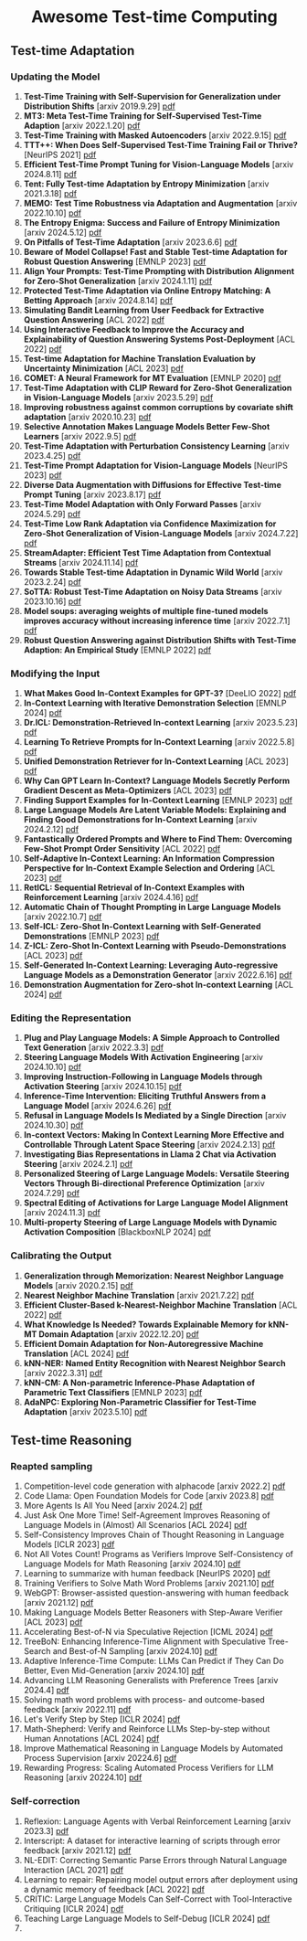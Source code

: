 <div align="center">
<h1>Awesome Test-time Computing</h1>
</div>

## Test-time Adaptation
### Updating the Model
1. **Test-Time Training with Self-Supervision for Generalization under Distribution Shifts** [arxiv 2019.9.29] [pdf](https://arxiv.org/pdf/1909.13231)
2. **MT3: Meta Test-Time Training for Self-Supervised Test-Time Adaption** [arxiv 2022.1.20] [pdf](https://arxiv.org/pdf/2103.16201)
3. **Test-Time Training with Masked Autoencoders** [arxiv 2022.9.15] [pdf](https://arxiv.org/pdf/2209.07522)
4. **TTT++: When Does Self-Supervised Test-Time Training Fail or Thrive?** [NeurIPS 2021] [pdf](https://proceedings.neurips.cc/paper_files/paper/2021/file/b618c3210e934362ac261db280128c22-Paper.pdf)
5. **Efficient Test-Time Prompt Tuning for Vision-Language Models** [arxiv 2024.8.11] [pdf](https://arxiv.org/pdf/2408.05775)
6. **Tent: Fully Test-time Adaptation by Entropy Minimization** [arxiv 2021.3.18] [pdf](https://arxiv.org/pdf/2006.10726)
7. **MEMO: Test Time Robustness via Adaptation and Augmentation** [arxiv 2022.10.10] [pdf](https://arxiv.org/pdf/2110.09506)
8. **The Entropy Enigma: Success and Failure of Entropy Minimization** [arxiv 2024.5.12] [pdf](https://arxiv.org/pdf/2405.05012)
9. **On Pitfalls of Test-Time Adaptation** [arxiv 2023.6.6] [pdf](https://arxiv.org/pdf/2306.03536)
10. **Beware of Model Collapse! Fast and Stable Test-time Adaptation for Robust Question Answering** [EMNLP 2023] [pdf](https://aclanthology.org/2023.emnlp-main.803.pdf)
11. **Align Your Prompts: Test-Time Prompting with Distribution Alignment for Zero-Shot Generalization** [arxiv 2024.1.11] [pdf](https://arxiv.org/pdf/2311.01459)
12. **Protected Test-Time Adaptation via Online Entropy Matching: A Betting Approach** [arxiv 2024.8.14] [pdf](https://arxiv.org/pdf/2408.07511)
13. **Simulating Bandit Learning from User Feedback for Extractive Question Answering** [ACL 2022] [pdf](https://aclanthology.org/2022.acl-long.355.pdf)
14. **Using Interactive Feedback to Improve the Accuracy and Explainability of Question Answering Systems Post-Deployment** [ACL 2022] [pdf](https://aclanthology.org/2022.findings-acl.75.pdf)
15. **Test-time Adaptation for Machine Translation Evaluation by Uncertainty Minimization** [ACL 2023] [pdf](https://aclanthology.org/2023.acl-long.47.pdf)
16. **COMET: A Neural Framework for MT Evaluation** [EMNLP 2020] [pdf](https://aclanthology.org/2020.emnlp-main.213.pdf)
17. **Test-Time Adaptation with CLIP Reward for Zero-Shot Generalization in Vision-Language Models** [arxiv 2023.5.29] [pdf](https://arxiv.org/pdf/2305.18010)
18. **Improving robustness against common corruptions by covariate shift adaptation** [arxiv 2020.10.23] [pdf](https://arxiv.org/pdf/2006.16971)
19. **Selective Annotation Makes Language Models Better Few-Shot Learners** [arxiv 2022.9.5] [pdf](https://arxiv.org/pdf/2209.01975)
20. **Test-Time Adaptation with Perturbation Consistency Learning** [arxiv 2023.4.25] [pdf](https://arxiv.org/pdf/2304.12764)
21. **Test-Time Prompt Adaptation for Vision-Language Models** [NeurIPS 2023] [pdf](https://proceedings.neurips.cc/paper_files/paper/2023/file/cdd0640218a27e9e2c0e52e324e25db0-Paper-Conference.pdf)
22. **Diverse Data Augmentation with Diffusions for Effective Test-time Prompt Tuning** [arxiv 2023.8.17] [pdf](https://arxiv.org/pdf/2308.06038)
23. **Test-Time Model Adaptation with Only Forward Passes** [arxiv 2024.5.29] [pdf](https://arxiv.org/pdf/2404.01650)
24. **Test-Time Low Rank Adaptation via Confidence Maximization for Zero-Shot Generalization of Vision-Language Models** [arxiv 2024.7.22] [pdf](https://arxiv.org/pdf/2407.15913)
25. **StreamAdapter: Efficient Test Time Adaptation from Contextual Streams** [arxiv 2024.11.14] [pdf](https://arxiv.org/pdf/2411.09289)
26. **Towards Stable Test-time Adaptation in Dynamic Wild World** [arxiv 2023.2.24] [pdf](https://arxiv.org/pdf/2302.12400)
27. **SoTTA: Robust Test-Time Adaptation on Noisy Data Streams** [arxiv 2023.10.16] [pdf](https://arxiv.org/pdf/2310.10074)
28. **Model soups: averaging weights of multiple fine-tuned models improves accuracy without increasing inference time** [arxiv 2022.7.1] [pdf](https://arxiv.org/pdf/2203.05482)
29. **Robust Question Answering against Distribution Shifts with Test-Time Adaption: An Empirical Study** [EMNLP 2022] [pdf](https://aclanthology.org/2022.findings-emnlp.460.pdf)
### Modifying the Input
1. **What Makes Good In-Context Examples for GPT-3?** [DeeLIO 2022] [pdf](https://aclanthology.org/2022.deelio-1.10.pdf)
2. **In-Context Learning with Iterative Demonstration Selection** [EMNLP 2024] [pdf](https://aclanthology.org/2024.findings-emnlp.438.pdf)
3. **Dr.ICL: Demonstration-Retrieved In-context Learning** [arxiv 2023.5.23] [pdf](https://arxiv.org/pdf/2305.14128)
4. **Learning To Retrieve Prompts for In-Context Learning** [arxiv 2022.5.8] [pdf](https://arxiv.org/pdf/2112.08633)
5. **Unified Demonstration Retriever for In-Context Learning** [ACL 2023] [pdf](https://aclanthology.org/2023.acl-long.256.pdf)
6. **Why Can GPT Learn In-Context? Language Models Secretly Perform Gradient Descent as Meta-Optimizers** [ACL 2023] [pdf](https://aclanthology.org/2023.findings-acl.247.pdf)
7. **Finding Support Examples for In-Context Learning** [EMNLP 2023] [pdf](https://aclanthology.org/2023.findings-emnlp.411.pdf)
8. **Large Language Models Are Latent Variable Models: Explaining and Finding Good Demonstrations for In-Context Learning** [arxiv 2024.2.12] [pdf](https://arxiv.org/pdf/2301.11916)
9. **Fantastically Ordered Prompts and Where to Find Them: Overcoming Few-Shot Prompt Order Sensitivity** [ACL 2022] [pdf](https://aclanthology.org/2022.acl-long.556.pdf)
10. **Self-Adaptive In-Context Learning: An Information Compression Perspective for In-Context Example Selection and Ordering** [ACL 2023] [pdf](https://aclanthology.org/2023.acl-long.79.pdf)
11. **RetICL: Sequential Retrieval of In-Context Examples with Reinforcement Learning** [arxiv 2024.4.16] [pdf](https://arxiv.org/pdf/2305.14502)
12. **Automatic Chain of Thought Prompting in Large Language Models** [arxiv 2022.10.7] [pdf](https://arxiv.org/pdf/2210.03493)
13. **Self-ICL: Zero-Shot In-Context Learning with Self-Generated Demonstrations** [EMNLP 2023] [pdf](https://aclanthology.org/2023.emnlp-main.968.pdf)
14. **Z-ICL: Zero-Shot In-Context Learning with Pseudo-Demonstrations** [ACL 2023] [pdf](https://aclanthology.org/2023.acl-long.129.pdf)
15. **Self-Generated In-Context Learning: Leveraging Auto-regressive Language Models as a Demonstration Generator** [arxiv 2022.6.16] [pdf](https://arxiv.org/pdf/2206.08082)
16. **Demonstration Augmentation for Zero-shot In-context Learning** [ACL 2024] [pdf](https://aclanthology.org/2024.findings-acl.846.pdf)
### Editing the Representation
1. **Plug and Play Language Models: A Simple Approach to Controlled Text Generation** [arxiv 2022.3.3] [pdf](https://arxiv.org/pdf/1912.02164)
2. **Steering Language Models With Activation Engineering** [arxiv 2024.10.10] [pdf](https://arxiv.org/pdf/2308.10248)
3. **Improving Instruction-Following in Language Models through Activation Steering** [arxiv 2024.10.15] [pdf](https://arxiv.org/pdf/2410.12877)
4. **Inference-Time Intervention: Eliciting Truthful Answers from a Language Model** [arxiv 2024.6.26] [pdf](https://arxiv.org/pdf/2306.03341)
5. **Refusal in Language Models Is Mediated by a Single Direction** [arxiv 2024.10.30] [pdf](https://arxiv.org/pdf/2406.11717)
6. **In-context Vectors: Making In Context Learning More Effective and Controllable Through Latent Space Steering** [arxiv 2024.2.13] [pdf](https://arxiv.org/pdf/2311.06668)
7. **Investigating Bias Representations in Llama 2 Chat via Activation Steering** [arxiv 2024.2.1] [pdf](https://arxiv.org/pdf/2402.00402)
8. **Personalized Steering of Large Language Models: Versatile Steering Vectors Through Bi-directional Preference Optimization** [arxiv 2024.7.29] [pdf](https://arxiv.org/pdf/2406.00045)
9. **Spectral Editing of Activations for Large Language Model Alignment** [arxiv 2024.11.3] [pdf](https://arxiv.org/pdf/2405.09719)
10. **Multi-property Steering of Large Language Models with Dynamic Activation Composition** [BlackboxNLP 2024] [pdf](https://aclanthology.org/2024.blackboxnlp-1.34.pdf)
### Calibrating the Output
1. **Generalization through Memorization: Nearest Neighbor Language Models** [arxiv 2020.2.15] [pdf](https://arxiv.org/pdf/1911.00172)
2. **Nearest Neighbor Machine Translation** [arxiv 2021.7.22] [pdf](https://arxiv.org/pdf/2010.00710)
3. **Efficient Cluster-Based k-Nearest-Neighbor Machine Translation** [ACL 2022] [pdf](https://aclanthology.org/2022.acl-long.154.pdf)
4. **What Knowledge Is Needed? Towards Explainable Memory for kNN-MT Domain Adaptation** [arxiv 2022.12.20] [pdf](https://arxiv.org/pdf/2211.04052)
5. **Efficient Domain Adaptation for Non-Autoregressive Machine Translation** [ACL 2024] [pdf](https://aclanthology.org/2024.findings-acl.810.pdf)
6. **kNN-NER: Named Entity Recognition with Nearest Neighbor Search** [arxiv 2022.3.31] [pdf](https://arxiv.org/pdf/2203.17103)
7. **kNN-CM: A Non-parametric Inference-Phase Adaptation of Parametric Text Classifiers** [EMNLP 2023] [pdf](https://aclanthology.org/2023.findings-emnlp.903.pdf)
8. **AdaNPC: Exploring Non-Parametric Classifier for Test-Time Adaptation** [arxiv 2023.5.10] [pdf](https://arxiv.org/pdf/2304.12566)



## Test-time Reasoning
### Reapted sampling
1. Competition-level code generation with alphacode [arxiv 2022.2] [pdf](https://arxiv.org/pdf/2203.07814)
2. Code Llama: Open Foundation Models for Code [arxiv 2023.8] [pdf](https://arxiv.org/pdf/2308.12950)
3. More Agents Is All You Need [arxiv 2024.2] [pdf](https://arxiv.org/pdf/2402.05120)
4. Just Ask One More Time! Self-Agreement Improves Reasoning of Language Models in (Almost) All Scenarios [ACL 2024] [pdf](https://aclanthology.org/2024.findings-acl.230.pdf)
5. Self-Consistency Improves Chain of Thought Reasoning in Language Models [ICLR 2023] [pdf](https://openreview.net/pdf?id=1PL1NIMMrw)
6. Not All Votes Count! Programs as Verifiers Improve Self-Consistency of Language Models for Math Reasoning [arxiv 2024.10] [pdf](https://arxiv.org/pdf/2410.12608)
7. Learning to summarize with human feedback [NeurIPS 2020] [pdf](https://proceedings.neurips.cc/paper_files/paper/2020/file/1f89885d556929e98d3ef9b86448f951-Paper.pdf)
8. Training Verifiers to Solve Math Word Problems [arxiv 2021.10] [pdf](https://arxiv.org/pdf/2110.14168)
9. WebGPT: Browser-assisted question-answering with human feedback [arxiv 2021.12] [pdf](https://arxiv.org/pdf/2112.09332)
10. Making Language Models Better Reasoners with Step-Aware Verifier [ACL 2023] [pdf](https://aclanthology.org/2023.acl-long.291.pdf)
11. Accelerating Best-of-N via Speculative Rejection [ICML 2024] [pdf](https://openreview.net/pdf?id=dRp8tAIPhj)
12. TreeBoN: Enhancing Inference-Time Alignment with Speculative Tree-Search and Best-of-N Sampling [arxiv 2024.10] [pdf](https://arxiv.org/pdf/2410.16033)
13. Adaptive Inference-Time Compute: LLMs Can Predict if They Can Do Better, Even Mid-Generation [arxiv 2024.10] [pdf](https://arxiv.org/pdf/2410.02725)
14. Advancing LLM Reasoning Generalists with Preference Trees [arxiv 2024.4] [pdf](https://arxiv.org/pdf/2404.02078)
15. Solving math word problems with process- and outcome-based feedback [arxiv 2022.11] [pdf](https://arxiv.org/pdf/2211.14275)
16. Let's Verify Step by Step [ICLR 2024] [pdf](https://openreview.net/pdf?id=v8L0pN6EOi)
17. Math-Shepherd: Verify and Reinforce LLMs Step-by-step without Human Annotations [ACL 2024] [pdf](https://aclanthology.org/2024.acl-long.510.pdf)
18. Improve Mathematical Reasoning in Language Models by Automated Process Supervision [arxiv 20224.6] [pdf](https://arxiv.org/pdf/2406.06592)
19. Rewarding Progress: Scaling Automated Process Verifiers for LLM Reasoning [arxiv 20224.10] [pdf](https://arxiv.org/pdf/2410.08146)

### Self-correction
1. Reflexion: Language Agents with Verbal Reinforcement Learning [arxiv 2023.3] [pdf](https://arxiv.org/pdf/2303.11366)
2. Interscript: A dataset for interactive learning of scripts through error feedback [arxiv 2021.12] [pdf](https://arxiv.org/pdf/2112.07867)
3. NL-EDIT: Correcting Semantic Parse Errors through Natural Language Interaction [ACL 2021] [pdf](https://aclanthology.org/2021.naacl-main.444.pdf)
4. Learning to repair: Repairing model output errors after deployment using a dynamic memory of feedback [ACL 2022] [pdf](https://aclanthology.org/2022.findings-naacl.26.pdf)
5. CRITIC: Large Language Models Can Self-Correct with Tool-Interactive Critiquing [ICLR 2024] [pdf](https://openreview.net/pdf?id=Sx038qxjek)
6. Teaching Large Language Models to Self-Debug [ICLR 2024] [pdf](https://openreview.net/pdf?id=KuPixIqPiq)
7. 
